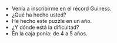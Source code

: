 - Venía a inscribirme en el récord Guiness.
- ¿Qué ha hecho usted?
- He hecho este puzzle en un año.
- ¿Y dónde está la dificultad?
- En la caja ponía: de 4 a 5 años.
